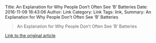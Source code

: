 Title: An Explanation for Why People Don’t Often See ‘B’ Batteries
Date: 2016-11-09 16:43:06
Author: Link
Category: Link
Tags: link, 
Summary: An Explanation for Why People Don’t Often See ‘B’ Batteries  

> An Explanation for Why People Don’t Often See ‘B’ Batteries  

[Link to the original article](http://laughingsquid.com/an-explanation-for-why-people-dont-often-see-b-batteries/)
